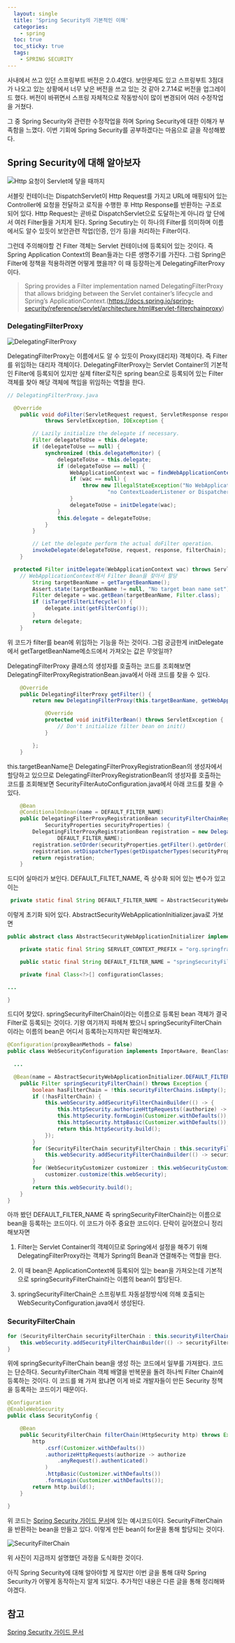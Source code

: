 ```yaml
---
  layout: single
  title: 'Spring Security의 기본적인 이해'
  categories:
    - spring
  toc: true
  toc_sticky: true
  tags:
    - SPRING SECURITY
---
```


사내에서 쓰고 있던 스프링부트 버전은 2.0.4였다. 보안문제도 있고 스프링부트 3점대가 나오고 있는 상황에서 너무 낮은 버전을 쓰고 있는 것 같아 2.7.14로 버전을 업그레이드 했다. 버전이 바뀌면서 스프링 자체적으로 작동방식이 많이 변경되어 여러 수정작업을 거쳤다.

그 중 Spring Security와 관련한 수정작업을 하며 Spring Security에 대한 이해가 부족함을 느꼈다. 이번 기회에 Spring Security를 공부하겠다는 마음으로 글을 작성해봤다.

## Spring Security에 대해 알아보자

![Http 요청이 Servlet에 닿을 때까지](../../assets/img/spring-security-1.drawio.png)

서블릿 컨테이너는 DispatchServlet이 Http Request를 가지고 URL에 매핑되어 있는 Controller에 요청을 전달하고 로직을 수행한 후 Http Response를 반환하는 구조로 되어 있다. Http Request는 곧바로 DispatchServlet으로 도달하는게 아니라 앞 단에서 여러 Filter들을 거치게 된다. Spring Secutiry는 이 하나의 Filter를 의미하며 이름에서도 알수 있듯이 보안관련 작업(인증, 인가 등)을 처리하는 Filter이다.

그런데 주의해야할 건 Filter 객체는 Servlet 컨테이너에 등록되어 있는 것이다. 즉 Spring Application Context의 Bean들과는 다른 생명주기를 가진다. 그럼 Spring은 Filter에 정책을 적용하려면 어떻게 했을까? 이 때 등장하는게 DelegatingFilterProxy이다.

> Spring provides a Filter implementation named DelegatingFilterProxy that allows bridging between the Servlet container’s lifecycle and Spring’s ApplicationContext.(https://docs.spring.io/spring-security/reference/servlet/architecture.html#servlet-filterchainproxy)

### DelegatingFilterProxy

![DelegatingFilterProxy](https://docs.spring.io/spring-security/reference/_images/servlet/architecture/delegatingfilterproxy.png)

DelegatingFilterProxy는 이름에서도 알 수 있듯이 Proxy(대리자) 객체이다. 즉 Filter를 위임하는 대리자 객체이다. DelegatingFilterProxy는 Servlet Container의 기본적인 Filter에 등록되어 있지만 실제 filter로직은 spring bean으로 등록되어 있는 Filter 객체를 찾아 해당 객체에 책임을 위임하는 역할을 한다.

```java
// DelegatingFilterProxy.java

  @Override
	public void doFilter(ServletRequest request, ServletResponse response, FilterChain filterChain)
			throws ServletException, IOException {

		// Lazily initialize the delegate if necessary.
		Filter delegateToUse = this.delegate;
		if (delegateToUse == null) {
			synchronized (this.delegateMonitor) {
				delegateToUse = this.delegate;
				if (delegateToUse == null) {
					WebApplicationContext wac = findWebApplicationContext();
					if (wac == null) {
						throw new IllegalStateException("No WebApplicationContext found: " +
								"no ContextLoaderListener or DispatcherServlet registered?");
					}
					delegateToUse = initDelegate(wac);
				}
				this.delegate = delegateToUse;
			}
		}

		// Let the delegate perform the actual doFilter operation.
		invokeDelegate(delegateToUse, request, response, filterChain);
	}

  protected Filter initDelegate(WebApplicationContext wac) throws ServletException {
    // WebApplicationContext에서 Filter Bean을 찾아서 할당
		String targetBeanName = getTargetBeanName();
		Assert.state(targetBeanName != null, "No target bean name set");
		Filter delegate = wac.getBean(targetBeanName, Filter.class);
		if (isTargetFilterLifecycle()) {
			delegate.init(getFilterConfig());
		}
		return delegate;
	}

```

위 코드가 filter를 bean에 위임하는 기능을 하는 것이다. 그럼 궁금한게 initDelegate에서 getTargetBeanName메소드에서 가져오는 값은 무엇일까?

DelegatingFilterProxy 클래스의 생성자를 호출하는 코드를 조회해보면 DelegatingFilterProxyRegistrationBean.java에서 아래 코드를 찾을 수 있다.

```java
    @Override
	public DelegatingFilterProxy getFilter() {
		return new DelegatingFilterProxy(this.targetBeanName, getWebApplicationContext()) {

			@Override
			protected void initFilterBean() throws ServletException {
				// Don't initialize filter bean on init()
			}

		};
	}
```

this.targetBeanName은 DelegatingFilterProxyRegistrationBean의 생성자에서 할당하고 있으므로 DelegatingFilterProxyRegistrationBean의 생성자를 호출하는 코드를 조회해보면 SecurityFilterAutoConfiguration.java에서 아래 코드를 찾을 수 있다.

```java
    @Bean
	@ConditionalOnBean(name = DEFAULT_FILTER_NAME)
	public DelegatingFilterProxyRegistrationBean securityFilterChainRegistration(
			SecurityProperties securityProperties) {
		DelegatingFilterProxyRegistrationBean registration = new DelegatingFilterProxyRegistrationBean(
				DEFAULT_FILTER_NAME);
		registration.setOrder(securityProperties.getFilter().getOrder());
		registration.setDispatcherTypes(getDispatcherTypes(securityProperties));
		return registration;
	}

```

드디어 실마리가 보인다. DEFAULT_FILTET_NAME, 즉 상수화 되어 있는 변수가 있고 이는 

```java
 private static final String DEFAULT_FILTER_NAME = AbstractSecurityWebApplicationInitializer.DEFAULT_FILTER_NAME;
```

이렇게 초기화 되어 있다. AbstractSecurityWebApplicationInitializer.java로 가보면

```java
public abstract class AbstractSecurityWebApplicationInitializer implements WebApplicationInitializer {

	private static final String SERVLET_CONTEXT_PREFIX = "org.springframework.web.servlet.FrameworkServlet.CONTEXT.";

	public static final String DEFAULT_FILTER_NAME = "springSecurityFilterChain";

	private final Class<?>[] configurationClasses;

...

}
```

드디어 찾았다. springSecurityFilterChain이라는 이름으로 등록된 bean 객체가 결국 Filter로 등록되는 것이다. 기왕 여기까지 파헤쳐 봤으니 springSecurityFilterChain 이라는 이름의 bean은 어디서 등록하는지까지만 확인해보자.

```java
@Configuration(proxyBeanMethods = false)
public class WebSecurityConfiguration implements ImportAware, BeanClassLoaderAware {
  
  ...

  @Bean(name = AbstractSecurityWebApplicationInitializer.DEFAULT_FILTER_NAME)
	public Filter springSecurityFilterChain() throws Exception {
		boolean hasFilterChain = !this.securityFilterChains.isEmpty();
		if (!hasFilterChain) {
			this.webSecurity.addSecurityFilterChainBuilder(() -> {
				this.httpSecurity.authorizeHttpRequests((authorize) -> authorize.anyRequest().authenticated());
				this.httpSecurity.formLogin(Customizer.withDefaults());
				this.httpSecurity.httpBasic(Customizer.withDefaults());
				return this.httpSecurity.build();
			});
		}
		for (SecurityFilterChain securityFilterChain : this.securityFilterChains) {
			this.webSecurity.addSecurityFilterChainBuilder(() -> securityFilterChain);
		}
		for (WebSecurityCustomizer customizer : this.webSecurityCustomizers) {
			customizer.customize(this.webSecurity);
		}
		return this.webSecurity.build();
	}
}
```

아까 봤던 DEFAULT_FILTER_NAME 즉 springSecurityFilterChain라는 이름으로 bean을 등록하는 코드이다. 이 코드가 아주 중요한 코드이다. 단락이 길어졌으니 정리해보자면

1. Filter는 Servlet Container의 객체이므로 Spring에서 설정을 해주기 위해 DelegatingFilterProxy라는 객체가 Spring의 Bean과 연결해주는 역할을 한다.

2. 이 때 bean은 ApplicationContext에 등록되어 있는 bean을 가져오는데 기본적으로 springSecurityFilterChain라는 이름의 bean이 할당된다.

3. springSecurityFilterChain은 스프링부트 자동설정방식에 의해 호출되는 WebSecurityConfiguration.java에서 생성된다.

### SecurityFilterChain

```java
for (SecurityFilterChain securityFilterChain : this.securityFilterChains) {
	this.webSecurity.addSecurityFilterChainBuilder(() -> securityFilterChain);
}
```

위에 springSecurityFilterChain bean을 생성 하는 코드에서 일부를 가져왔다. 코드는 단순하다. SecurityFilterChain 객체 배열을 반복문을 돌려 하나씩 Filter Chain에 등록하는 것이다. 이 코드를 왜 가져 왔냐면 이게 바로 개발자들이 만든 Security 정책을 등록하는 코드이기 때문이다.

```java
@Configuration
@EnableWebSecurity
public class SecurityConfig {

    @Bean
    public SecurityFilterChain filterChain(HttpSecurity http) throws Exception {
        http
            .csrf(Customizer.withDefaults())
            .authorizeHttpRequests(authorize -> authorize
                .anyRequest().authenticated()
            )
            .httpBasic(Customizer.withDefaults())
            .formLogin(Customizer.withDefaults());
        return http.build();
    }

}
```

위 코드는 [Spring Security 가이드 문서](https://docs.spring.io/spring-security/reference/servlet/architecture.html#servlet-filterchainproxy)에 있는 예시코드이다. SecurityFilterChain을 반환하는 bean을 만들고 있다. 이렇게 만든 bean이 for문을 통해 할당되는 것이다.

![SecurityFilterChain](https://docs.spring.io/spring-security/reference/_images/servlet/architecture/securityfilterchain.png)

위 사진이 지금까지 설명했던 과정을 도식화한 것이다.

아직 Spring Security에 대해 알아야할 게 많지만 이번 글을 통해 대략 Spring Security가 어떻게 동작하는지 알게 되었다. 추가적인 내용은 다른 글을 통해 정리해봐야겠다.

## 참고

[Spring Security 가이드 문서](https://docs.spring.io/spring-security/reference/servlet/architecture.html#servlet-filterchainproxy)